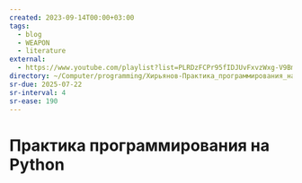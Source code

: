 ```yaml
---
created: 2023-09-14T00:00+03:00
tags:
  - blog
  - WEAPON
  - literature
external:
  - https://www.youtube.com/playlist?list=PLRDzFCPr95fIDJUvFxvzWxg-V9BmZlMMe
directory: ~/Computer/programming/Хирьянов-Практика_программирования_на_Python/
sr-due: 2025-07-22
sr-interval: 4
sr-ease: 190
---
```


# Практика программирования на Python
